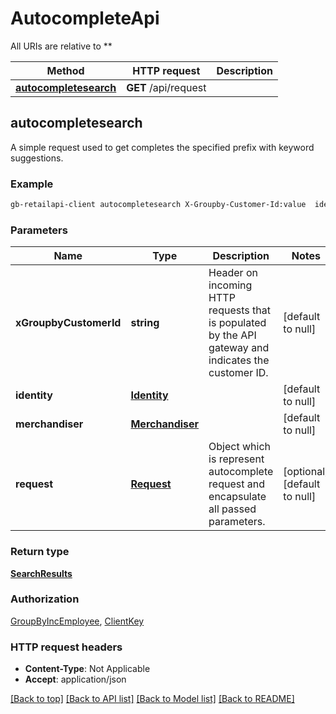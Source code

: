 # AutocompleteApi

All URIs are relative to **

Method | HTTP request | Description
------------- | ------------- | -------------
[**autocompletesearch**](AutocompleteApi.md#autocompletesearch) | **GET** /api/request | 



## autocompletesearch



A simple request used to get completes the specified prefix with keyword suggestions.

### Example

```bash
gb-retailapi-client autocompletesearch X-Groupby-Customer-Id:value  identity=value  merchandiser=value  request=value
```

### Parameters


Name | Type | Description  | Notes
------------- | ------------- | ------------- | -------------
 **xGroupbyCustomerId** | **string** | Header on incoming HTTP requests that is populated by the API gateway and indicates the customer ID. | [default to null]
 **identity** | [**Identity**](.md) |  | [default to null]
 **merchandiser** | [**Merchandiser**](.md) |  | [default to null]
 **request** | [**Request**](.md) | Object which is represent autocomplete request and encapsulate all passed parameters. | [optional] [default to null]

### Return type

[**SearchResults**](SearchResults.md)

### Authorization

[GroupByIncEmployee](../README.md#GroupByIncEmployee), [ClientKey](../README.md#ClientKey)

### HTTP request headers

- **Content-Type**: Not Applicable
- **Accept**: application/json

[[Back to top]](#) [[Back to API list]](../README.md#documentation-for-api-endpoints) [[Back to Model list]](../README.md#documentation-for-models) [[Back to README]](../README.md)

